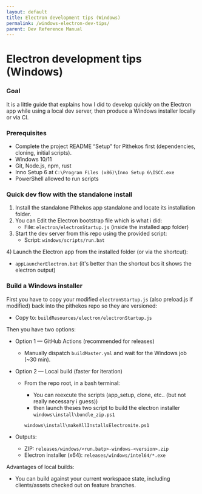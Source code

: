 ```yaml
---
layout: default
title: Electron development tips (Windows)
permalink: /windows-electron-dev-tips/
parent: Dev Reference Manual
---
```

# Electron development tips (Windows)

### Goal

It is a little guide that explains how I did to develop quickly on the Electron app while using a local dev server, then produce a Windows installer locally or via CI.

### Prerequisites

* Complete the project README “Setup” for Pithekos first (dependencies, cloning, initial scripts).
* Windows 10/11
* Git, Node.js, npm, rust
* Inno Setup 6 at `C:\Program Files (x86)\Inno Setup 6\ISCC.exe`
* PowerShell allowed to run scripts

### Quick dev flow with the standalone install

1. Install the standalone Pithekos app standalone and locate its installation folder.
2. You can Edit the Electron bootstrap file which is what i did:
   * File: `electron/electronStartup.js` (inside the installed app folder)
3. Start the dev server from this repo using the provided script:
   * Script: `windows/scripts/run.bat` 

4\) Launch the Electron app from the installed folder (or via the shortcut):

* `appLauncherElectron.bat` (it's better than the shortcut bcs it shows the electron output)

### Build a Windows installer

First you have to copy your modified `electronStartup.js` (also preload.js if modified) back into the pithekos repo so they are versioned:

* Copy to: `buildResources/electron/electronStartup.js`

Then you have two options:

* Option 1 — GitHub Actions (recommended for releases)
  * Manually dispatch `buildMaster.yml` and wait for the Windows job (\~30 min).
* Option 2 — Local build (faster for iteration)
  * From the repo root, in a bash terminal:
    * You can reexcute the scripts (app\_setup, clone, etc.. (but not really necessary i guess))
    * then launch theses two script to build the electron installer
    `windows\install\bundle_zip.ps1`

    `windows\install\makeAllInstallsElectronite.ps1`

* Outputs:
  * ZIP: `releases/windows/<run.batp>-windows-<version>.zip`
  * Electron installer (x64): `releases/windows/intel64/*.exe`

Advantages of local builds:

* You can build against your current workspace state, including clients/assets checked out on feature branches.
